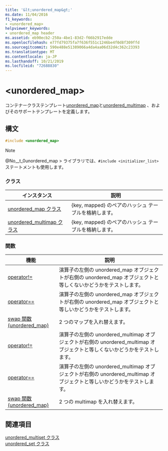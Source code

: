```yaml
---
title: '&lt;unordered_map&gt;'
ms.date: 11/04/2016
f1_keywords:
- <unordered_map>
helpviewer_keywords:
- unordered_map header
ms.assetid: eb90ecb2-250a-4be1-83d2-f66b2917edde
ms.openlocfilehash: e77fd79375fa7f636f551c1246be4f0d8f309ffd
ms.sourcegitcommit: 590e488e51389066a4da4aa06d32d4c362c23393
ms.translationtype: MT
ms.contentlocale: ja-JP
ms.lasthandoff: 10/21/2019
ms.locfileid: "72688830"
---
```

# <a name="ltunordered_mapgt"></a>&lt;unordered_map&gt;

コンテナークラステンプレート[unordered_map](../standard-library/unordered-map-class.md)と[unordered_multimap](../standard-library/unordered-multimap-class.md) 、およびそのサポートテンプレートを定義します。

## <a name="syntax"></a>構文

```cpp
#include <unordered_map>
```

> [!NOTE]
> @No__t_0unordered_map > ライブラリでは、`#include <initializer_list>` ステートメントも使用します。

### <a name="classes"></a>クラス

|インスタンス|説明|
|-|-|
|[unordered_map クラス](../standard-library/unordered-map-class.md)|{key, mapped} のペアのハッシュ テーブルを格納します。|
|[unordered_multimap クラス](../standard-library/unordered-multimap-class.md)|{key, mapped} のペアのハッシュ テーブルを格納します。|

### <a name="functions"></a>関数

|機能|説明|
|-|-|
|[operator!=](../standard-library/unordered-map-operators.md#op_neq)|演算子の左側の unordered_map オブジェクトが右側の unordered_map オブジェクトと等しくないかどうかをテストします。|
|[operator==](../standard-library/unordered-map-operators.md#op_eq_eq)|演算子の左側の unordered_map オブジェクトが右側の unordered_map オブジェクトと等しいかどうかをテストします。|
|[swap 関数 (unordered_map)](../standard-library/unordered-map-functions.md#swap)|2 つのマップを入れ替えます。|
|[operator!=](../standard-library/unordered-map-operators.md#op_neq)|演算子の左側の unordered_multimap オブジェクトが右側の unordered_multimap オブジェクトと等しくないかどうかをテストします。|
|[operator==](../standard-library/unordered-map-operators.md#op_eq_eq)|演算子の左側の unordered_multimap オブジェクトが右側の unordered_multimap オブジェクトと等しいかどうかをテストします。|
|[swap 関数 (unordered_map)](../standard-library/unordered-map-functions.md#swap)|2 つの multimap を入れ替えます。|

## <a name="see-also"></a>関連項目

[unordered_multiset クラス](../standard-library/unordered-multiset-class.md)\
[unordered_set クラス](../standard-library/unordered-set-class.md)

